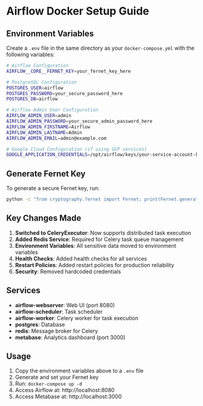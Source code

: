 # Airflow Docker Setup Guide

## Environment Variables

Create a `.env` file in the same directory as your `docker-compose.yml` with the following variables:

```bash
# Airflow Configuration
AIRFLOW__CORE__FERNET_KEY=your_fernet_key_here

# PostgreSQL Configuration
POSTGRES_USER=airflow
POSTGRES_PASSWORD=your_secure_password_here
POSTGRES_DB=airflow

# Airflow Admin User Configuration
AIRFLOW_ADMIN_USER=admin
AIRFLOW_ADMIN_PASSWORD=your_secure_admin_password_here
AIRFLOW_ADMIN_FIRSTNAME=Airflow
AIRFLOW_ADMIN_LASTNAME=Admin
AIRFLOW_ADMIN_EMAIL=admin@example.com

# Google Cloud Configuration (if using GCP services)
GOOGLE_APPLICATION_CREDENTIALS=/opt/airflow/keys/your-service-account-key.json
```

## Generate Fernet Key

To generate a secure Fernet key, run:

```bash
python -c "from cryptography.fernet import Fernet; print(Fernet.generate_key().decode())"
```

## Key Changes Made

1. **Switched to CeleryExecutor**: Now supports distributed task execution
2. **Added Redis Service**: Required for Celery task queue management
3. **Environment Variables**: All sensitive data moved to environment variables
4. **Health Checks**: Added health checks for all services
5. **Restart Policies**: Added restart policies for production reliability
6. **Security**: Removed hardcoded credentials

## Services

- **airflow-webserver**: Web UI (port 8080)
- **airflow-scheduler**: Task scheduler
- **airflow-worker**: Celery worker for task execution
- **postgres**: Database
- **redis**: Message broker for Celery
- **metabase**: Analytics dashboard (port 3000)

## Usage

1. Copy the environment variables above to a `.env` file
2. Generate and set your Fernet key
3. Run: `docker-compose up -d`
4. Access Airflow at: http://localhost:8080
5. Access Metabase at: http://localhost:3000 